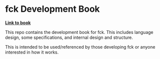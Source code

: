 # fck Development Book

[**Link to book**](https://raw.githubusercontent.com/fck-language/development-bookdev-book/master/fck%20Development%20Book.pdf)

This repo contains the development book for fck. This includes language design, some specifications, and internal design and structure.

This is intended to be used/referenced by those developing fck or anyone interested in how it works.

